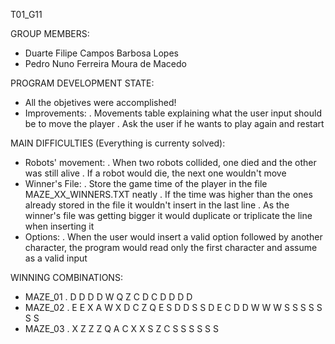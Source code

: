 T01_G11

GROUP MEMBERS: 
- Duarte Filipe Campos Barbosa Lopes
- Pedro Nuno Ferreira Moura de Macedo

PROGRAM DEVELOPMENT STATE:
- All the objetives were accomplished!
- Improvements:
	. Movements table explaining what the user input should be to move the player
	. Ask the user if he wants to play again and restart

MAIN DIFFICULTIES (Everything is currenty solved):
- Robots' movement:
	. When two robots collided, one died and the other was still alive
	. If a robot would die, the next one wouldn't move
- Winner's File:
	. Store the game time of the player in the file MAZE_XX_WINNERS.TXT neatly
	. If the time was higher than the ones already stored in the file it wouldn't insert in the last line
	. As the winner's file was getting bigger it would duplicate or triplicate the line when inserting it
- Options:
	. When the user would insert a valid option followed by another character, the program would read only the first character and assume as a valid input

WINNING COMBINATIONS:
- MAZE_01
	. D D D D W Q Z C D C D D D D
- MAZE_02
	. E E X A W X D C Z Q E S D D S S D E C D D W W W S S S S S S S
- MAZE_03
	. X Z Z Z Q A C X X S Z C S S S S S S
